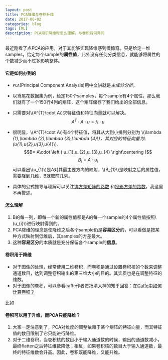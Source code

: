 ```yaml
---
layout: post
title: PCA降维与卷积升维
date: 2017-06-02
categories: blog
tags: [ML]
description: PCA用于降维时怎么理解，与卷积有何异同
---
```

<script type="text/javascript" async src="https://cdnjs.cloudflare.com/ajax/libs/mathjax/2.7.1/MathJax.js?config=TeX-MML-AM_CHTML"> </script>

最近刚看了点*PCA*的应用，对于其能够实现降维感到很惊奇。只是给定一堆samples，给定每个sample的**属性值**，此外没有任何分类信息，就能够将属性的个数减少而不过多影响整体。
#### 它是如何办到的
- `PCA`(Principal Component Analysis)用中文讲就是*主成分分析*。  
- 以鸢尾花数据集为例，给定150个samples，每个sample有4个属性，那么我们就有了一个150行4列的矩阵，这个矩阵储存了我们给出的全部信息。  
- 只需要对\\(A^{T}\cdot A\\)求特征值和特征向量就可以解决。  
$$A^{T}\cdot A\cdot u=\lambda \cdot u$$  
- 很明显，\\(A^{T}\cdot A\\)有4个特征值，将其从大到小排列分别为
\\(\lambda _{1},\lambda _{2},\lambda _{3},\lambda _{4}\\)，其对应的特征向量为\\(u_{1},u_{2},u_{3},u_{4}\\).
$$B= A\cdot \left ( u_{1},u_{2},u_{3},u_{4} \right\centering )$$
$$B_{i}= A\cdot u_{i}$$
可以看出\\(u_{1}\\)是A对其最主要方向的映射，\\(B_{1}\\)是映射之后的属性值，需要降到几维，B就取前几列。

- 具体的公式推导与理解可以关注[协方差矩阵的路数](https://my.oschina.net/gujianhan/blog/225241) 和[投影方差的路数](http://blog.jobbole.com/109015/)，我这里不再赘述。

#### 怎么理解
1. B的每一列，即每一个新的属性值都是A的每一个sample的4个属性值按照\\(u_{i}\\)进行映射得到的。
2. PCA降维的理念是使降维之后各个sample仍是**容易区分**的，可以看做是按某种方式映射到低维后，其samples的方差最大。
3. 这种**容易区分**的本质就是充分保留各个sample的**信息**。

#### 卷积用于降维
- 对于图像的处理，经常使用二维卷积，而卷积是通过设置卷积核的个数来调整通道数目，达到调整卷积输出的第三维大小的目的。其实质也是在调整特征的维数。
- 对于图像的卷积，可以参看caffe作者贾扬清大神的知乎回答：[在Caffe中如何计算卷积？](https://www.zhihu.com/question/28385679)

比如
#### 卷积可以用于升维，而PCA只能降维？
1. 大家一定注意到了，PCA对维度的调整依赖于某个矩阵的特征向量，而其特征值的数目限制了它只能进行降维。  
2. 对于二维卷积，当卷积核的数目小于输入通道数的时候，输出的通道数减小，最终flatten之后特征维数降低；相反，如果卷积核的数目大于输入通道数，最终的特征维数会升高。因此，卷积既能降维，又能升维。